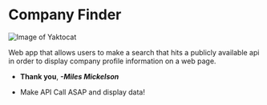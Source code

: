 # **Company Finder**

![Image of Yaktocat](https://octodex.github.com/images/yaktocat.png)

Web app that allows users to make a search that hits a publicly available api in order to display company profile information on a web page.

* **Thank you**, ***-Miles Mickelson***

<!-- TODO's -->
* Make API Call ASAP and display data!
